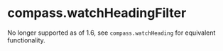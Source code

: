 compass.watchHeadingFilter
==========================

No longer supported as of 1.6, see `compass.watchHeading` for equivalent functionality.
